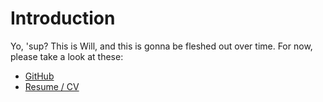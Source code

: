 # Introduction

Yo, 'sup? This is Will, and this is gonna be fleshed out over time.
For now, please take a look at these:

* [GitHub](https://github.com/grimwm/)
* [Resume / CV](cv.md)
